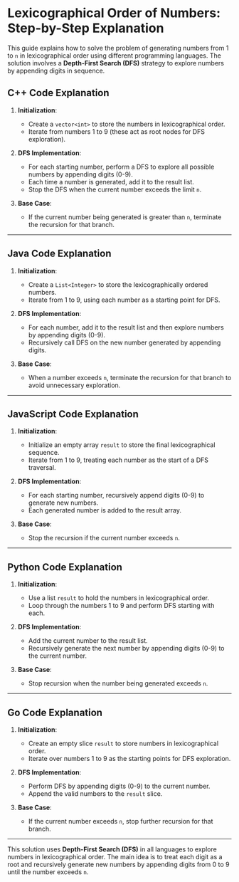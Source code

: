 # Lexicographical Order of Numbers: Step-by-Step Explanation

This guide explains how to solve the problem of generating numbers from 1 to `n` in lexicographical order using different programming languages. The solution involves a **Depth-First Search (DFS)** strategy to explore numbers by appending digits in sequence.

## C++ Code Explanation

1. **Initialization**:
    - Create a `vector<int>` to store the numbers in lexicographical order.
    - Iterate from numbers 1 to 9 (these act as root nodes for DFS exploration).

2. **DFS Implementation**:
    - For each starting number, perform a DFS to explore all possible numbers by appending digits (0-9).
    - Each time a number is generated, add it to the result list.
    - Stop the DFS when the current number exceeds the limit `n`.

3. **Base Case**:
    - If the current number being generated is greater than `n`, terminate the recursion for that branch.

---

## Java Code Explanation

1. **Initialization**:
    - Create a `List<Integer>` to store the lexicographically ordered numbers.
    - Iterate from 1 to 9, using each number as a starting point for DFS.

2. **DFS Implementation**:
    - For each number, add it to the result list and then explore numbers by appending digits (0-9).
    - Recursively call DFS on the new number generated by appending digits.

3. **Base Case**:
    - When a number exceeds `n`, terminate the recursion for that branch to avoid unnecessary exploration.

---

## JavaScript Code Explanation

1. **Initialization**:
    - Initialize an empty array `result` to store the final lexicographical sequence.
    - Iterate from 1 to 9, treating each number as the start of a DFS traversal.

2. **DFS Implementation**:
    - For each starting number, recursively append digits (0-9) to generate new numbers.
    - Each generated number is added to the result array.

3. **Base Case**:
    - Stop the recursion if the current number exceeds `n`.

---

## Python Code Explanation

1. **Initialization**:
    - Use a list `result` to hold the numbers in lexicographical order.
    - Loop through the numbers 1 to 9 and perform DFS starting with each.

2. **DFS Implementation**:
    - Add the current number to the result list.
    - Recursively generate the next number by appending digits (0-9) to the current number.

3. **Base Case**:
    - Stop recursion when the number being generated exceeds `n`.

---

## Go Code Explanation

1. **Initialization**:
    - Create an empty slice `result` to store numbers in lexicographical order.
    - Iterate over numbers 1 to 9 as the starting points for DFS exploration.

2. **DFS Implementation**:
    - Perform DFS by appending digits (0-9) to the current number.
    - Append the valid numbers to the `result` slice.

3. **Base Case**:
    - If the current number exceeds `n`, stop further recursion for that branch.

---

This solution uses **Depth-First Search (DFS)** in all languages to explore numbers in lexicographical order. The main idea is to treat each digit as a root and recursively generate new numbers by appending digits from 0 to 9 until the number exceeds `n`.
